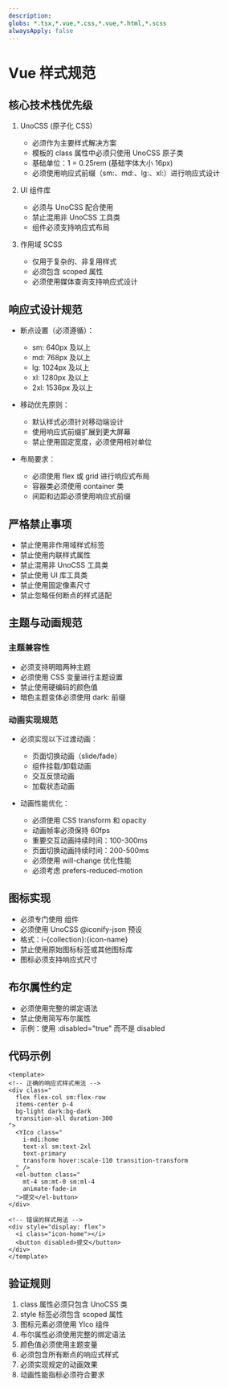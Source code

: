 ```yaml
---
description:
globs: *.tsx,*.vue,*.css,*.vue,*.html,*.scss
alwaysApply: false
---
```


# Vue 样式规范

## 核心技术栈优先级

1. UnoCSS (原子化 CSS)
   - 必须作为主要样式解决方案
   - 模板的 class 属性中必须只使用 UnoCSS 原子类
   - 基础单位：1 = 0.25rem (基础字体大小 16px)
   - 必须使用响应式前缀（sm:、md:、lg:、xl:）进行响应式设计

2. UI 组件库
   - 必须与 UnoCSS 配合使用
   - 禁止混用非 UnoCSS 工具类
   - 组件必须支持响应式布局

3. 作用域 SCSS
   - 仅用于复杂的、非复用样式
   - 必须包含 scoped 属性
   - 必须使用媒体查询支持响应式设计

## 响应式设计规范

- 断点设置（必须遵循）：
  - sm: 640px 及以上
  - md: 768px 及以上
  - lg: 1024px 及以上
  - xl: 1280px 及以上
  - 2xl: 1536px 及以上

- 移动优先原则：
  - 默认样式必须针对移动端设计
  - 使用响应式前缀扩展到更大屏幕
  - 禁止使用固定宽度，必须使用相对单位

- 布局要求：
  - 必须使用 flex 或 grid 进行响应式布局
  - 容器类必须使用 container 类
  - 间距和边距必须使用响应式前缀

## 严格禁止事项

- 禁止使用非作用域样式标签
- 禁止使用内联样式属性
- 禁止混用非 UnoCSS 工具类
- 禁止使用 UI 库工具类
- 禁止使用固定像素尺寸
- 禁止忽略任何断点的样式适配

## 主题与动画规范

### 主题兼容性
- 必须支持明暗两种主题
- 必须使用 CSS 变量进行主题设置
- 禁止使用硬编码的颜色值
- 暗色主题变体必须使用 dark: 前缀

### 动画实现规范
- 必须实现以下过渡动画：
  - 页面切换动画（slide/fade）
  - 组件挂载/卸载动画
  - 交互反馈动画
  - 加载状态动画

- 动画性能优化：
  - 必须使用 CSS transform 和 opacity
  - 动画帧率必须保持 60fps
  - 重要交互动画持续时间：100-300ms
  - 页面切换动画持续时间：200-500ms
  - 必须使用 will-change 优化性能
  - 必须考虑 prefers-reduced-motion

## 图标实现

- 必须专门使用 <YIco> 组件
- 必须使用 UnoCSS @iconify-json 预设
- 格式：i-{collection}:{icon-name}
- 禁止使用原始图标标签或其他图标库
- 图标必须支持响应式尺寸

## 布尔属性约定

- 必须使用完整的绑定语法
- 禁止使用简写布尔属性
- 示例：使用 :disabled="true" 而不是 disabled

## 代码示例

```vue
<template>
<!-- 正确的响应式样式用法 -->
<div class="
  flex flex-col sm:flex-row 
  items-center p-4 
  bg-light dark:bg-dark
  transition-all duration-300
">
  <YIco class="
    i-mdi:home 
    text-xl sm:text-2xl 
    text-primary
    transform hover:scale-110 transition-transform
  " />
  <el-button class="
    mt-4 sm:mt-0 sm:ml-4
    animate-fade-in
  ">提交</el-button>
</div>

<!-- 错误的样式用法 -->
<div style="display: flex">
  <i class="icon-home"></i>
  <button disabled>提交</button>
</div>
</template>
```

## 验证规则

1. class 属性必须只包含 UnoCSS 类
2. style 标签必须包含 scoped 属性
3. 图标元素必须使用 YIco 组件
4. 布尔属性必须使用完整的绑定语法
5. 颜色值必须使用主题变量
6. 必须包含所有断点的响应式样式
7. 必须实现规定的动画效果
8. 动画性能指标必须符合要求
